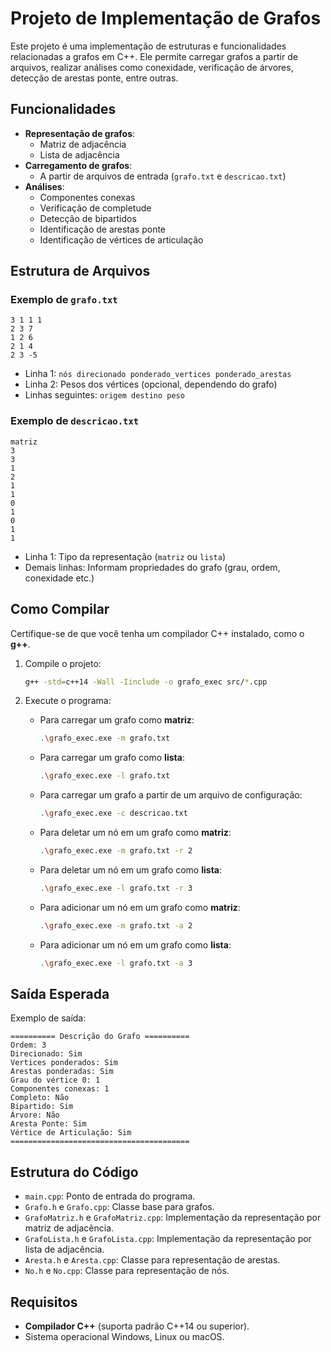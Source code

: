 # Projeto de Implementação de Grafos

Este projeto é uma implementação de estruturas e funcionalidades relacionadas a grafos em C++. Ele permite carregar grafos a partir de arquivos, realizar análises como conexidade, verificação de árvores, detecção de arestas ponte, entre outras.

## Funcionalidades

- **Representação de grafos**:
  - Matriz de adjacência
  - Lista de adjacência
- **Carregamento de grafos**:
  - A partir de arquivos de entrada (`grafo.txt` e `descricao.txt`)
- **Análises**:
  - Componentes conexas
  - Verificação de completude
  - Detecção de bipartidos
  - Identificação de arestas ponte
  - Identificação de vértices de articulação

## Estrutura de Arquivos

### Exemplo de `grafo.txt`

```
3 1 1 1
2 3 7
1 2 6
2 1 4
2 3 -5
```
- Linha 1: `nós direcionado ponderado_vertices ponderado_arestas`
- Linha 2: Pesos dos vértices (opcional, dependendo do grafo)
- Linhas seguintes: `origem destino peso`

### Exemplo de `descricao.txt`

```
matriz
3
3
1
2
1
1
0
1
0
1
1
```
- Linha 1: Tipo da representação (`matriz` ou `lista`)
- Demais linhas: Informam propriedades do grafo (grau, ordem, conexidade etc.)

## Como Compilar

Certifique-se de que você tenha um compilador C++ instalado, como o **g++**.

1. Compile o projeto:
   ```bash
   g++ -std=c++14 -Wall -Iinclude -o grafo_exec src/*.cpp
   ```

2. Execute o programa:
   - Para carregar um grafo como **matriz**:
     ```bash
     .\grafo_exec.exe -m grafo.txt
     ```
   - Para carregar um grafo como **lista**:
     ```bash
     .\grafo_exec.exe -l grafo.txt
     ```
   - Para carregar um grafo a partir de um arquivo de configuração:
     ```bash
     .\grafo_exec.exe -c descricao.txt
     ```
   - Para deletar um nó em um grafo como **matriz**:
     ```bash
     .\grafo_exec.exe -m grafo.txt -r 2
     ```
   - Para deletar um nó em um grafo como **lista**:
     ```bash
     .\grafo_exec.exe -l grafo.txt -r 3
     ```
   - Para adicionar um nó em um grafo como **matriz**:
     ```bash
     .\grafo_exec.exe -m grafo.txt -a 2
     ```
   - Para adicionar um nó em um grafo como **lista**:
     ```bash
     .\grafo_exec.exe -l grafo.txt -a 3
     ```

## Saída Esperada

Exemplo de saída:

```
========== Descrição do Grafo ==========
Ordem: 3
Direcionado: Sim
Vertices ponderados: Sim
Arestas ponderadas: Sim
Grau do vértice 0: 1
Componentes conexas: 1
Completo: Não
Bipartido: Sim
Árvore: Não
Aresta Ponte: Sim
Vértice de Articulação: Sim
========================================
```

## Estrutura do Código

- `main.cpp`: Ponto de entrada do programa.
- `Grafo.h` e `Grafo.cpp`: Classe base para grafos.
- `GrafoMatriz.h` e `GrafoMatriz.cpp`: Implementação da representação por matriz de adjacência.
- `GrafoLista.h` e `GrafoLista.cpp`: Implementação da representação por lista de adjacência.
- `Aresta.h` e `Aresta.cpp`: Classe para representação de arestas.
- `No.h` e `No.cpp`: Classe para representação de nós.

## Requisitos

- **Compilador C++** (suporta padrão C++14 ou superior).
- Sistema operacional Windows, Linux ou macOS.